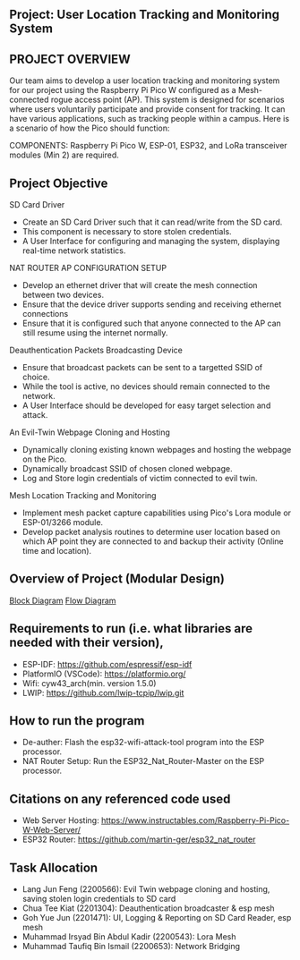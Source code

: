 
## Project: User Location Tracking and Monitoring System

## PROJECT OVERVIEW
Our team aims to develop a user location tracking and monitoring system for our project using the Raspberry Pi Pico W configured as a Mesh-connected rogue access point (AP). This system is designed for scenarios where users voluntarily participate and provide consent for tracking. It can have various applications, such as tracking people within a campus. Here is a scenario of how the Pico should function:

COMPONENTS: Raspberry Pi Pico W, ESP-01, ESP32, and LoRa transceiver modules (Min 2) are required. 

## Project Objective 

SD Card Driver
* Create an SD Card Driver such that it can read/write from the SD card.
* This component is necessary to store stolen credentials.
* A User Interface for configuring and managing the system, displaying real-time network statistics. 

NAT ROUTER AP CONFIGURATION SETUP 
* Develop an ethernet driver that will create the mesh connection between two devices.
* Ensure that the device driver supports sending and receiving ethernet connections
* Ensure that it is configured such that anyone connected to the AP can still resume using the internet normally.

Deauthentication Packets Broadcasting Device
* Ensure that broadcast packets can be sent to a targetted SSID of choice.
* While the tool is active, no devices should remain connected to the network.
* A User Interface should be developed for easy target selection and attack.

An Evil-Twin Webpage Cloning and Hosting 
* Dynamically cloning existing known webpages and hosting the webpage on the Pico.
* Dynamically broadcast SSID of chosen cloned webpage.
* Log and Store login credentials of victim connected to evil twin.

Mesh Location Tracking and Monitoring 
* Implement mesh packet capture capabilities using Pico's Lora module or ESP-01/3266 module.
* Develop packet analysis routines to determine user location based on which AP point they are connected to and backup their activity (Online time and location). 


## Overview of Project (Modular Design)
[Block Diagram](https://github.com/whoistfq/INF2004-T60/blob/main/block_diagram.png)
[Flow Diagram](https://github.com/whoistfq/INF2004-T60/blob/main/flow_diagram.png)

## Requirements to run (i.e. what libraries are needed with their version),
* ESP-IDF: https://github.com/espressif/esp-idf
* PlatformIO (VSCode): https://platformio.org/
* Wifi: cyw43_arch(min. version 1.5.0)
* LWIP: https://github.com/lwip-tcpip/lwip.git

## How to run the program
* De-auther: Flash the esp32-wifi-attack-tool program into the ESP processor. 
* NAT Router Setup: Run the ESP32_Nat_Router-Master on the ESP processor. 

## Citations on any referenced code used
* Web Server Hosting: https://www.instructables.com/Raspberry-Pi-Pico-W-Web-Server/
* ESP32 Router: https://github.com/martin-ger/esp32_nat_router

## Task Allocation
* Lang Jun Feng (2200566): Evil Twin webpage cloning and hosting, saving stolen login credentials to SD card
* Chua Tee Kiat (2201304): Deauthentication broadcaster & esp mesh
* Goh Yue Jun (2201471): UI, Logging & Reporting on SD Card Reader, esp mesh
* Muhammad Irsyad Bin Abdul Kadir (2200543): Lora Mesh
* Muhammad Taufiq Bin Ismail (2200653): Network Bridging
